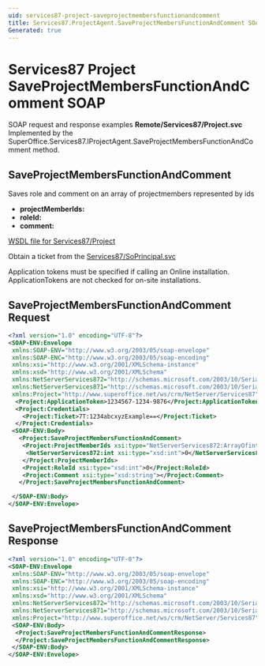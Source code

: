 ```yaml
---
uid: services87-project-saveprojectmembersfunctionandcomment
title: Services87.ProjectAgent.SaveProjectMembersFunctionAndComment SOAP
Generated: true
---
```


# Services87 Project SaveProjectMembersFunctionAndComment SOAP

SOAP request and response examples **Remote/Services87/Project.svc**
Implemented by the <see cref="M:SuperOffice.Services87.IProjectAgent.SaveProjectMembersFunctionAndComment">SuperOffice.Services87.IProjectAgent.SaveProjectMembersFunctionAndComment</see> method.

## SaveProjectMembersFunctionAndComment

Saves role and comment on an array of projectmembers represented by ids

* **projectMemberIds:** 
* **roleId:** 
* **comment:** 



[WSDL file for Services87/Project](../Services87-Project.md)

Obtain a ticket from the [Services87/SoPrincipal.svc](../SoPrincipal/index.md)

Application tokens must be specified if calling an Online installation. ApplicationTokens are not checked for on-site installations.

## SaveProjectMembersFunctionAndComment Request

```xml
<?xml version="1.0" encoding="UTF-8"?>
<SOAP-ENV:Envelope
 xmlns:SOAP-ENV="http://www.w3.org/2003/05/soap-envelope"
 xmlns:SOAP-ENC="http://www.w3.org/2003/05/soap-encoding"
 xmlns:xsi="http://www.w3.org/2001/XMLSchema-instance"
 xmlns:xsd="http://www.w3.org/2001/XMLSchema"
 xmlns:NetServerServices872="http://schemas.microsoft.com/2003/10/Serialization/Arrays"
 xmlns:NetServerServices871="http://schemas.microsoft.com/2003/10/Serialization/"
 xmlns:Project="http://www.superoffice.net/ws/crm/NetServer/Services87">
  <Project:ApplicationToken>1234567-1234-9876</Project:ApplicationToken>
  <Project:Credentials>
    <Project:Ticket>7T:1234abcxyzExample==</Project:Ticket>
  </Project:Credentials>
 <SOAP-ENV:Body>
   <Project:SaveProjectMembersFunctionAndComment>
    <Project:ProjectMemberIds xsi:type="NetServerServices872:ArrayOfint">
     <NetServerServices872:int xsi:type="xsd:int">0</NetServerServices872:int>
    </Project:ProjectMemberIds>
    <Project:RoleId xsi:type="xsd:int">0</Project:RoleId>
    <Project:Comment xsi:type="xsd:string"></Project:Comment>
   </Project:SaveProjectMembersFunctionAndComment>

 </SOAP-ENV:Body>
</SOAP-ENV:Envelope>

```


## SaveProjectMembersFunctionAndComment Response

```xml
<?xml version="1.0" encoding="UTF-8"?>
<SOAP-ENV:Envelope
 xmlns:SOAP-ENV="http://www.w3.org/2003/05/soap-envelope"
 xmlns:SOAP-ENC="http://www.w3.org/2003/05/soap-encoding"
 xmlns:xsi="http://www.w3.org/2001/XMLSchema-instance"
 xmlns:xsd="http://www.w3.org/2001/XMLSchema"
 xmlns:NetServerServices872="http://schemas.microsoft.com/2003/10/Serialization/Arrays"
 xmlns:NetServerServices871="http://schemas.microsoft.com/2003/10/Serialization/"
 xmlns:Project="http://www.superoffice.net/ws/crm/NetServer/Services87">
 <SOAP-ENV:Body>
  <Project:SaveProjectMembersFunctionAndCommentResponse>
  </Project:SaveProjectMembersFunctionAndCommentResponse>
 </SOAP-ENV:Body>
</SOAP-ENV:Envelope>

```


